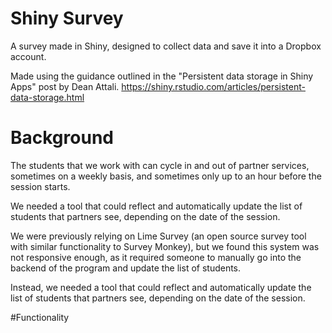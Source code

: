 # Shiny Survey

A survey made in Shiny, designed to collect data and save it into a Dropbox account.

Made using the guidance outlined in the "Persistent data storage in Shiny Apps" post by Dean Attali. https://shiny.rstudio.com/articles/persistent-data-storage.html

# Background

The students that we work with can cycle in and out of partner services, sometimes on a weekly basis, and sometimes only up to an hour before the session starts. 

We needed a tool that could reflect and automatically update the list of students that partners see, depending on the date of the session.

We were previously relying on Lime Survey (an open source survey tool with similar functionality to Survey Monkey), but we found this system was not responsive enough, as it required someone to manually go into the backend of the program and update the list of students.

Instead, we needed a tool that could reflect and automatically update the list of students that partners see, depending on the date of the session. 

#Functionality



